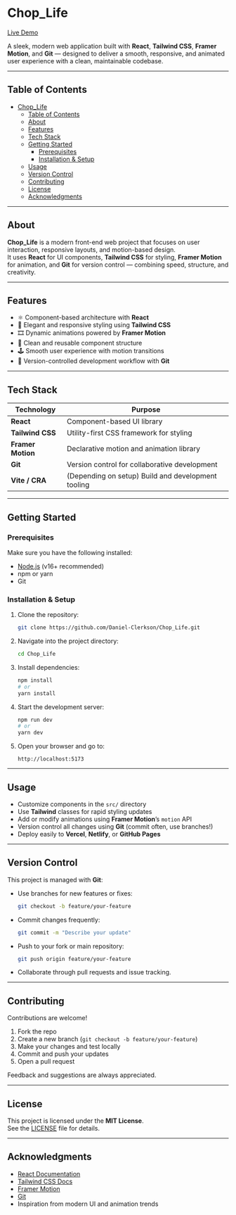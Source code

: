 # Chop_Life

[Live Demo](https://chop-life-six.vercel.app)

A sleek, modern web application built with **React**, **Tailwind CSS**, **Framer Motion**, and **Git** — designed to deliver a smooth, responsive, and animated user experience with a clean, maintainable codebase.

---

## Table of Contents

- [Chop\_Life](#chop_life)
  - [Table of Contents](#table-of-contents)
  - [About](#about)
  - [Features](#features)
  - [Tech Stack](#tech-stack)
  - [Getting Started](#getting-started)
    - [Prerequisites](#prerequisites)
    - [Installation \& Setup](#installation--setup)
  - [Usage](#usage)
  - [Version Control](#version-control)
  - [Contributing](#contributing)
  - [License](#license)
  - [Acknowledgments](#acknowledgments)

---

## About

**Chop_Life** is a modern front-end web project that focuses on user interaction, responsive layouts, and motion-based design.  
It uses **React** for UI components, **Tailwind CSS** for styling, **Framer Motion** for animation, and **Git** for version control — combining speed, structure, and creativity.

---

## Features

- ⚛️ Component-based architecture with **React**  
- 🎨 Elegant and responsive styling using **Tailwind CSS**  
- 🎞️ Dynamic animations powered by **Framer Motion**  
- 🧩 Clean and reusable component structure  
- 🕹️ Smooth user experience with motion transitions  
- 🧠 Version-controlled development workflow with **Git**  

---

## Tech Stack

| Technology | Purpose |
|-------------|----------|
| **React** | Component-based UI library |
| **Tailwind CSS** | Utility-first CSS framework for styling |
| **Framer Motion** | Declarative motion and animation library |
| **Git** | Version control for collaborative development |
| **Vite / CRA** | (Depending on setup) Build and development tooling |

---

## Getting Started

### Prerequisites

Make sure you have the following installed:
- [Node.js](https://nodejs.org/) (v16+ recommended)
- npm or yarn
- Git

### Installation & Setup

1. Clone the repository:
   ```bash
   git clone https://github.com/Daniel-Clerkson/Chop_Life.git
   ```

2. Navigate into the project directory:
   ```bash
   cd Chop_Life
   ```

3. Install dependencies:
   ```bash
   npm install
   # or
   yarn install
   ```

4. Start the development server:
   ```bash
   npm run dev
   # or
   yarn dev
   ```

5. Open your browser and go to:
   ```
   http://localhost:5173
   ```

---

## Usage

- Customize components in the `src/` directory  
- Use **Tailwind** classes for rapid styling updates  
- Add or modify animations using **Framer Motion**’s `motion` API  
- Version control all changes using **Git** (commit often, use branches!)  
- Deploy easily to **Vercel**, **Netlify**, or **GitHub Pages**

---

## Version Control

This project is managed with **Git**:
- Use branches for new features or fixes:
  ```bash
  git checkout -b feature/your-feature
  ```
- Commit changes frequently:
  ```bash
  git commit -m "Describe your update"
  ```
- Push to your fork or main repository:
  ```bash
  git push origin feature/your-feature
  ```
- Collaborate through pull requests and issue tracking.

---

## Contributing

Contributions are welcome!

1. Fork the repo  
2. Create a new branch (`git checkout -b feature/your-feature`)  
3. Make your changes and test locally  
4. Commit and push your updates  
5. Open a pull request  

Feedback and suggestions are always appreciated.

---

## License

This project is licensed under the **MIT License**.  
See the [LICENSE](LICENSE) file for details.

---

## Acknowledgments

- [React Documentation](https://react.dev)  
- [Tailwind CSS Docs](https://tailwindcss.com/docs)  
- [Framer Motion](https://www.framer.com/motion/)  
- [Git](https://git-scm.com/doc)  
- Inspiration from modern UI and animation trends  
